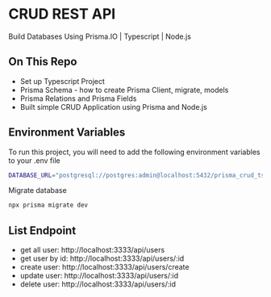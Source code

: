 # CRUD REST API
Build Databases Using Prisma.IO | Typescript | Node.js 

## On This Repo

- Set up Typescript Project
- Prisma Schema - how to create Prisma Client, migrate, models
- Prisma Relations and Prisma Fields
- Built simple CRUD Application using Prisma and Node.js

## Environment Variables

To run this project, you will need to add the following environment variables to your .env file

```bash
DATABASE_URL="postgresql://postgres:admin@localhost:5432/prisma_crud_ts?schema=public"
```
Migrate database

```bash
npx prisma migrate dev
```

## List Endpoint
- get all user: http://localhost:3333/api/users
- get user by id: http://localhost:3333/api/users/:id
- create user: http://localhost:3333/api/users/create
- update user: http://localhost:3333/api/users/:id
- delete user: http://localhost:3333/api/users/:id
